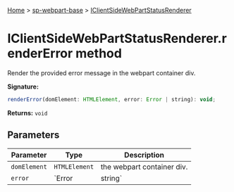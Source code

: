 <!-- docId=sp-webpart-base.iclientsidewebpartstatusrenderer.rendererror -->

[Home](./index.md) &gt; [sp-webpart-base](./sp-webpart-base.md) &gt; [IClientSideWebPartStatusRenderer](./sp-webpart-base.iclientsidewebpartstatusrenderer.md)

# IClientSideWebPartStatusRenderer.renderError method

Render the provided error message in the webpart container div.

**Signature:**
```javascript
renderError(domElement: HTMLElement, error: Error | string): void;
```
**Returns:** `void`

## Parameters

|  Parameter | Type | Description |
|  --- | --- | --- |
|  `domElement` | `HTMLElement` | the webpart container div. |
|  `error` | `Error | string` | the error message. |

